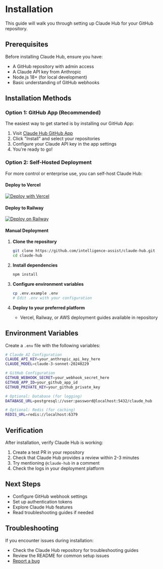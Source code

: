 # Installation

This guide will walk you through setting up Claude Hub for your GitHub repository.

## Prerequisites

Before installing Claude Hub, ensure you have:

- A GitHub repository with admin access
- A Claude API key from Anthropic
- Node.js 18+ (for local development)
- Basic understanding of GitHub webhooks

## Installation Methods

### Option 1: GitHub App (Recommended)

The easiest way to get started is by installing our GitHub App:

1. Visit [Claude Hub GitHub App](https://github.com/apps/claude-hub)
2. Click "Install" and select your repositories
3. Configure your Claude API key in the app settings
4. You're ready to go!

### Option 2: Self-Hosted Deployment

For more control or enterprise use, you can self-host Claude Hub:

#### Deploy to Vercel

[![Deploy with Vercel](https://vercel.com/button)](https://vercel.com/new/clone?repository-url=https://github.com/intelligence-assist/claude-hub)

#### Deploy to Railway

[![Deploy on Railway](https://railway.app/button.svg)](https://railway.app/template/claude-hub)

#### Manual Deployment

1. **Clone the repository**
   ```bash
   git clone https://github.com/intelligence-assist/claude-hub.git
   cd claude-hub
   ```

2. **Install dependencies**
   ```bash
   npm install
   ```

3. **Configure environment variables**
   ```bash
   cp .env.example .env
   # Edit .env with your configuration
   ```

4. **Deploy to your preferred platform**
   - Vercel, Railway, or AWS deployment guides available in repository

## Environment Variables

Create a `.env` file with the following variables:

```bash
# Claude AI Configuration
CLAUDE_API_KEY=your_anthropic_api_key_here
CLAUDE_MODEL=claude-3-sonnet-20240229

# GitHub Configuration
GITHUB_WEBHOOK_SECRET=your_webhook_secret_here
GITHUB_APP_ID=your_github_app_id
GITHUB_PRIVATE_KEY=your_github_private_key

# Optional: Database (for logging)
DATABASE_URL=postgresql://user:password@localhost:5432/claude_hub

# Optional: Redis (for caching)
REDIS_URL=redis://localhost:6379
```

## Verification

After installation, verify Claude Hub is working:

1. Create a test PR in your repository
2. Check that Claude Hub provides a review within 2-3 minutes
3. Try mentioning `@claude-hub` in a comment
4. Check the logs in your deployment platform

## Next Steps

- Configure GitHub webhook settings
- Set up authentication tokens
- Explore Claude Hub features
- Read troubleshooting guides if needed

## Troubleshooting

If you encounter issues during installation:

- Check the Claude Hub repository for troubleshooting guides
- Review the README for common setup issues
- [Report a bug](https://github.com/intelligence-assist/claude-hub/issues/new)
